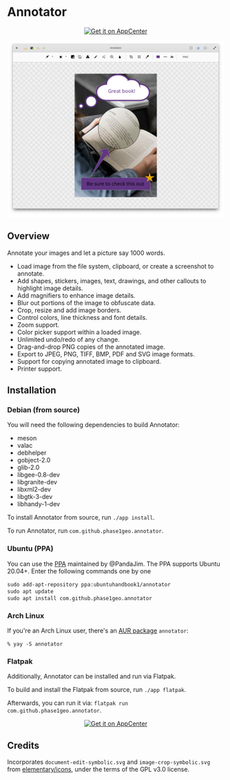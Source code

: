 # Annotator

<p align="center">
  <a href="https://appcenter.elementary.io/com.github.phase1geo.annotator">
    <img src="https://appcenter.elementary.io/badge.svg" alt="Get it on AppCenter"/>
  </a>
</p>

![<center><b>Main Window - Light Theme</b></center>](https://raw.githubusercontent.com/phase1geo/Annotator/master/data/screenshots/screenshot-editor.png "Image Annotation for Elementary OS")

## Overview

Annotate your images and let a picture say 1000 words.

- Load image from the file system, clipboard, or create a screenshot to annotate.
- Add shapes, stickers, images, text, drawings, and other callouts to highlight image details.
- Add magnifiers to enhance image details.
- Blur out portions of the image to obfuscate data.
- Crop, resize and add image borders.
- Control colors, line thickness and font details.
- Zoom support.
- Color picker support within a loaded image.
- Unlimited undo/redo of any change.
- Drag-and-drop PNG copies of the annotated image.
- Export to JPEG, PNG, TIFF, BMP, PDF and SVG image formats.
- Support for copying annotated image to clipboard.
- Printer support.

## Installation

### Debian (from source)

You will need the following dependencies to build Annotator:

- meson
- valac
- debhelper
- gobject-2.0
- glib-2.0
- libgee-0.8-dev
- libgranite-dev
- libxml2-dev
- libgtk-3-dev
- libhandy-1-dev

To install Annotator from source, run `./app install`.

To run Annotator, run `com.github.phase1geo.annotator`.

### Ubuntu (PPA)

You can use the [PPA](https://launchpad.net/~ubuntuhandbook1/+archive/ubuntu/annotator/) maintained by @PandaJim. The PPA supports Ubuntu 20.04+. Enter the following commands one by one

```
sudo add-apt-repository ppa:ubuntuhandbook1/annotator
sudo apt update
sudo apt install com.github.phase1geo.annotator
```

### Arch Linux

If you're an Arch Linux user, there's an
[AUR package](https://aur.archlinux.org/packages/annotator/)
`annotator`:

```
% yay -S annotator
```

### Flatpak

Additionally, Annotator can be installed and run via Flatpak.

To build and install the Flatpak from source, run `./app flatpak`.

Afterwards, you can run it via: `flatpak run com.github.phase1geo.annotator`.

<p align="center">
  <a href="https://appcenter.elementary.io/com.github.phase1geo.annotator">
    <img src="https://appcenter.elementary.io/badge.svg" alt="Get it on AppCenter"/>
  </a>
</p>

## Credits

Incorporates `document-edit-symbolic.svg` and `image-crop-symbolic.svg` from
[elementary/icons](https://github.com/elementary/icons/tree/main/actions/symbolic),
under the terms of the GPL v3.0 license.
